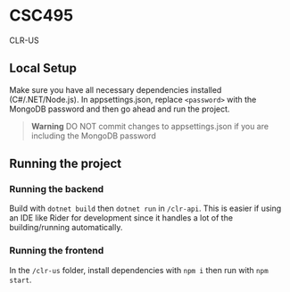 # CSC495
CLR-US

## Local Setup
Make sure you have all necessary dependencies installed (C#/.NET/Node.js). In appsettings.json, replace `<password>` with the MongoDB password and then go ahead and run the project.

> **Warning**
> DO NOT commit changes to appsettings.json if you are including the MongoDB password

## Running the project

### Running the backend
Build with `dotnet build` then `dotnet run` in `/clr-api`. This is easier if using an IDE like Rider for development since it handles a lot of the building/running automatically.

### Running the frontend
In the `/clr-us` folder, install dependencies with `npm i` then run with `npm start`.

